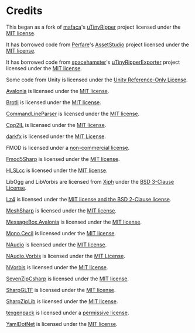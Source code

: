 # Credits

This began as a fork of [mafaca](https://github.com/mafaca)'s [uTinyRipper](https://github.com/mafaca/UtinyRipper) project licensed under the [MIT license](https://github.com/ds5678/AssetRipper/blob/master/Licenses/uTinyRipper.md).

It has borrowed code from [Perfare](https://github.com/Perfare)'s [AssetStudio](https://github.com/Perfare/AssetStudio) project licensed under the [MIT license](https://github.com/ds5678/AssetRipper/blob/master/Licenses/AssetStudio.md).

It has borrowed code from [spacehamster](https://github.com/spacehamster)'s [uTinyRipperExporter](https://github.com/spacehamster/UtinyRipperExporter) project licensed under the [MIT license](https://github.com/ds5678/AssetRipper/blob/master/Licenses/uTinyRipperExporter.md).

Some code from Unity is licensed under the [Unity Reference-Only License](https://github.com/ds5678/AssetRipper/blob/master/Licenses/Unity.md).

[Avalonia](https://github.com/AvaloniaUI/Avalonia) is licensed under the [MIT license](https://github.com/ds5678/AssetRipper/blob/master/Licenses/Avalonia.md).

[Brotli](https://github.com/google/brotli) is licensed under the [MIT license](https://github.com/ds5678/AssetRipper/blob/master/Licenses/Brotli.md).

[CommandLineParser](https://github.com/commandlineparser/commandline) is licensed under the [MIT license](https://github.com/ds5678/AssetRipper/blob/master/Licenses/CommandLineParser.md).

[Cpp2IL](https://github.com/SamboyCoding/Cpp2IL) is licensed under the [MIT license](https://github.com/ds5678/AssetRipper/blob/master/Licenses/Cpp2IL.md).

[darkfx](https://github.com/steffen-wilke/darkfx) is licensed under the [MIT License](https://github.com/ds5678/AssetRipper/blob/master/Licenses/darkfx.md).

FMOD is licensed under a [non-commercial license](https://github.com/ds5678/AssetRipper/blob/master/Licenses/FMOD.md).

[Fmod5Sharp](https://github.com/SamboyCoding/Fmod5Sharp) is licensed under the [MIT license](https://github.com/ds5678/AssetRipper/blob/master/Licenses/Fmod5Sharp.md).

[HLSLcc](https://github.com/Unity-Technologies/HLSLcc) is licensed under the [MIT license](https://github.com/ds5678/AssetRipper/blob/master/Licenses/HLSLcc.md).

LibOgg and LibVorbis are licensed from [Xiph](https://www.xiph.org/) under the [BSD 3-Clause License](https://github.com/ds5678/AssetRipper/blob/master/Licenses/Xiph.md).

[Lz4](https://github.com/lz4/lz4) is licensed under the [MIT license and the BSD 2-Clause license](https://github.com/ds5678/AssetRipper/blob/master/Licenses/Lz4.md).

[MeshSharp](https://github.com/ds5678/MeshSharp) is licensed under the [MIT license](https://github.com/ds5678/AssetRipper/blob/master/Licenses/MeshSharp.md).

[MessageBox.Avalonia](https://github.com/AvaloniaCommunity/MessageBox.Avalonia) is licensed under the [MIT license](https://github.com/ds5678/AssetRipper/blob/master/Licenses/MessageBoxAvalonia.md).

[Mono.Cecil](https://github.com/jbevain/cecil) is licensed under the [MIT license](https://github.com/ds5678/AssetRipper/blob/master/Licenses/MonoCecil.md).

[NAudio](https://github.com/naudio/NAudio) is licensed under the [MIT license](https://github.com/ds5678/AssetRipper/blob/master/Licenses/NAudio.md).

[NAudio.Vorbis](https://github.com/naudio/Vorbis) is licensed under the [MIT License](https://github.com/ds5678/AssetRipper/blob/master/Licenses/NAudioVorbis.md).

[NVorbis](https://github.com/NVorbis/NVorbis) is licensed under the [MIT license](https://github.com/ds5678/AssetRipper/blob/master/Licenses/NVorbis.md).

[SevenZipCsharp](https://github.com/ds5678/SevenZipCsharp) is licensed under the [MIT license](https://github.com/ds5678/AssetRipper/blob/master/Licenses/SevenZipCsharp.md).

[SharpGLTF](https://github.com/vpenades/SharpGLTF) is licensed under the [MIT license](https://github.com/ds5678/AssetRipper/blob/master/Licenses/SharpGLTF.md).

[SharpZipLib](https://github.com/icsharpcode/SharpZipLib) is licensed under the [MIT license](https://github.com/ds5678/AssetRipper/blob/master/Licenses/SharpZipLib.md).

[texgenpack](https://github.com/hglm/texgenpack) is licensed under a [permissive license](https://github.com/ds5678/AssetRipper/blob/master/Licenses/texgenpack.md).

[YamlDotNet](https://github.com/aaubry/YamlDotNet) is licensed under the [MIT license](https://github.com/ds5678/AssetRipper/blob/master/Licenses/YamlDotNet.md).